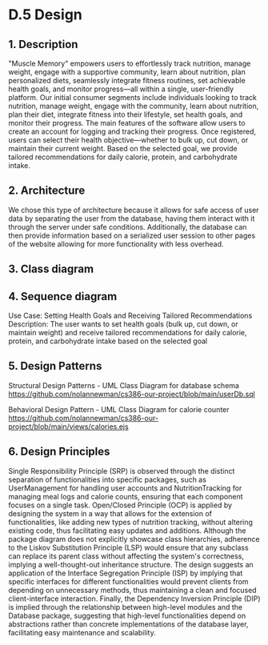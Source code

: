 # D.5 Design

## 1. Description

"Muscle Memory" empowers users to effortlessly track nutrition, manage weight, engage with a supportive community, learn about nutrition, plan personalized diets, seamlessly integrate fitness routines, set achievable health goals, and monitor progress—all within a single, user-friendly platform. Our initial consumer segments include individuals looking to track nutrition, manage weight, engage with the community, learn about nutrition, plan  their diet, integrate fitness into their lifestyle, set health goals, and monitor their progress. The main features of the software allow users to create an account for logging and tracking their progress. Once registered, users can select their health objective—whether to bulk up, cut down, or maintain their current weight. Based on the selected goal, we provide tailored recommendations for daily calorie, protein, and carbohydrate intake.
## 2. Architecture

We chose this type of architecture because it allows for safe access of user data by separating the user from the database, having them interact with it through the server under safe conditions. Additionally, the database can then provide information based on a serialized user session to other pages of the website allowing for more functionality with less overhead.
## 3. Class diagram

## 4. Sequence diagram
Use Case: Setting Health Goals and Receiving Tailored Recommendations
Description: The user wants to set health goals (bulk up, cut down, or maintain weight) and receive tailored recommendations for daily calorie, protein, and carbohydrate intake based on the selected goal

## 5. Design Patterns
Structural Design Patterns - UML Class Diagram for database schema
https://github.com/nolannewman/cs386-our-project/blob/main/userDb.sql

Behavioral Design Pattern - UML Class Diagram for calorie counter
https://github.com/nolannewman/cs386-our-project/blob/main/views/calories.ejs
## 6. Design Principles
Single Responsibility Principle (SRP) is observed through the distinct separation of functionalities into specific packages, such as UserManagement for handling user accounts and NutritionTracking for managing meal logs and calorie counts, ensuring that each component focuses on a single task. Open/Closed Principle (OCP) is applied by designing the system in a way that allows for the extension of functionalities, like adding new types of nutrition tracking, without altering existing code, thus facilitating easy updates and additions. Although the package diagram does not explicitly showcase class hierarchies, adherence to the Liskov Substitution Principle (LSP) would ensure that any subclass can replace its parent class without affecting the system's correctness, implying a well-thought-out inheritance structure. The design suggests an application of the Interface Segregation Principle (ISP) by implying that specific interfaces for different functionalities would prevent clients from depending on unnecessary methods, thus maintaining a clean and focused client-interface interaction. Finally, the Dependency Inversion Principle (DIP) is implied through the relationship between high-level modules and the Database package, suggesting that high-level functionalities depend on abstractions rather than concrete implementations of the database layer, facilitating easy maintenance and scalability.
